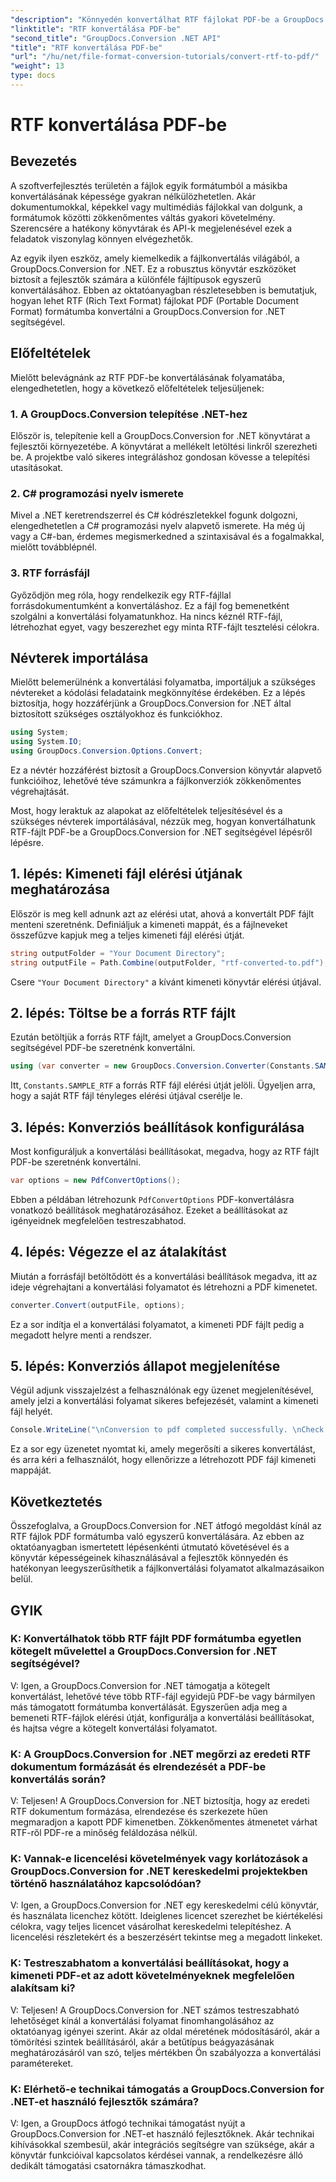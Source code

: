 ```yaml
---
"description": "Könnyedén konvertálhat RTF fájlokat PDF-be a GroupDocs.Conversion for .NET segítségével. Kövesse lépésről lépésre az integrációt, és szabadítsa fel a fájlkonvertálás erejét."
"linktitle": "RTF konvertálása PDF-be"
"second_title": "GroupDocs.Conversion .NET API"
"title": "RTF konvertálása PDF-be"
"url": "/hu/net/file-format-conversion-tutorials/convert-rtf-to-pdf/"
"weight": 13
type: docs
---
```

# RTF konvertálása PDF-be

## Bevezetés

A szoftverfejlesztés területén a fájlok egyik formátumból a másikba konvertálásának képessége gyakran nélkülözhetetlen. Akár dokumentumokkal, képekkel vagy multimédiás fájlokkal van dolgunk, a formátumok közötti zökkenőmentes váltás gyakori követelmény. Szerencsére a hatékony könyvtárak és API-k megjelenésével ezek a feladatok viszonylag könnyen elvégezhetők.

Az egyik ilyen eszköz, amely kiemelkedik a fájlkonvertálás világából, a GroupDocs.Conversion for .NET. Ez a robusztus könyvtár eszközöket biztosít a fejlesztők számára a különféle fájltípusok egyszerű konvertálásához. Ebben az oktatóanyagban részletesebben is bemutatjuk, hogyan lehet RTF (Rich Text Format) fájlokat PDF (Portable Document Format) formátumba konvertálni a GroupDocs.Conversion for .NET segítségével.

## Előfeltételek

Mielőtt belevágnánk az RTF PDF-be konvertálásának folyamatába, elengedhetetlen, hogy a következő előfeltételek teljesüljenek:

### 1. A GroupDocs.Conversion telepítése .NET-hez

Először is, telepítenie kell a GroupDocs.Conversion for .NET könyvtárat a fejlesztői környezetébe. A könyvtárat a mellékelt letöltési linkről szerezheti be. A projektbe való sikeres integráláshoz gondosan kövesse a telepítési utasításokat.

### 2. C# programozási nyelv ismerete

Mivel a .NET keretrendszerrel és C# kódrészletekkel fogunk dolgozni, elengedhetetlen a C# programozási nyelv alapvető ismerete. Ha még új vagy a C#-ban, érdemes megismerkedned a szintaxisával és a fogalmakkal, mielőtt továbblépnél.

### 3. RTF forrásfájl

Győződjön meg róla, hogy rendelkezik egy RTF-fájllal forrásdokumentumként a konvertáláshoz. Ez a fájl fog bemenetként szolgálni a konvertálási folyamatunkhoz. Ha nincs kéznél RTF-fájl, létrehozhat egyet, vagy beszerezhet egy minta RTF-fájlt tesztelési célokra.

## Névterek importálása

Mielőtt belemerülnénk a konvertálási folyamatba, importáljuk a szükséges névtereket a kódolási feladataink megkönnyítése érdekében. Ez a lépés biztosítja, hogy hozzáférjünk a GroupDocs.Conversion for .NET által biztosított szükséges osztályokhoz és funkciókhoz.

```csharp
using System;
using System.IO;
using GroupDocs.Conversion.Options.Convert;
```

Ez a névtér hozzáférést biztosít a GroupDocs.Conversion könyvtár alapvető funkcióihoz, lehetővé téve számunkra a fájlkonverziók zökkenőmentes végrehajtását.

Most, hogy leraktuk az alapokat az előfeltételek teljesítésével és a szükséges névterek importálásával, nézzük meg, hogyan konvertálhatunk RTF-fájlt PDF-be a GroupDocs.Conversion for .NET segítségével lépésről lépésre.

## 1. lépés: Kimeneti fájl elérési útjának meghatározása

Először is meg kell adnunk azt az elérési utat, ahová a konvertált PDF fájlt menteni szeretnénk. Definiáljuk a kimeneti mappát, és a fájlneveket összefűzve kapjuk meg a teljes kimeneti fájl elérési útját.

```csharp
string outputFolder = "Your Document Directory";
string outputFile = Path.Combine(outputFolder, "rtf-converted-to.pdf");
```

Csere `"Your Document Directory"` a kívánt kimeneti könyvtár elérési útjával.

## 2. lépés: Töltse be a forrás RTF fájlt

Ezután betöltjük a forrás RTF fájlt, amelyet a GroupDocs.Conversion segítségével PDF-be szeretnénk konvertálni.

```csharp
using (var converter = new GroupDocs.Conversion.Converter(Constants.SAMPLE_RTF))
```

Itt, `Constants.SAMPLE_RTF` a forrás RTF fájl elérési útját jelöli. Ügyeljen arra, hogy a saját RTF fájl tényleges elérési útjával cserélje le.

## 3. lépés: Konverziós beállítások konfigurálása

Most konfiguráljuk a konvertálási beállításokat, megadva, hogy az RTF fájlt PDF-be szeretnénk konvertálni.

```csharp
var options = new PdfConvertOptions();
```

Ebben a példában létrehozunk `PdfConvertOptions` PDF-konvertálásra vonatkozó beállítások meghatározásához. Ezeket a beállításokat az igényeidnek megfelelően testreszabhatod.

## 4. lépés: Végezze el az átalakítást

Miután a forrásfájl betöltődött és a konvertálási beállítások megadva, itt az ideje végrehajtani a konvertálási folyamatot és létrehozni a PDF kimenetet.

```csharp
converter.Convert(outputFile, options);
```

Ez a sor indítja el a konvertálási folyamatot, a kimeneti PDF fájlt pedig a megadott helyre menti a rendszer.

## 5. lépés: Konverziós állapot megjelenítése

Végül adjunk visszajelzést a felhasználónak egy üzenet megjelenítésével, amely jelzi a konvertálási folyamat sikeres befejezését, valamint a kimeneti fájl helyét.

```csharp
Console.WriteLine("\nConversion to pdf completed successfully. \nCheck output in {0}", outputFolder);
```

Ez a sor egy üzenetet nyomtat ki, amely megerősíti a sikeres konvertálást, és arra kéri a felhasználót, hogy ellenőrizze a létrehozott PDF fájl kimeneti mappáját.

## Következtetés

Összefoglalva, a GroupDocs.Conversion for .NET átfogó megoldást kínál az RTF fájlok PDF formátumba való egyszerű konvertálására. Az ebben az oktatóanyagban ismertetett lépésenkénti útmutató követésével és a könyvtár képességeinek kihasználásával a fejlesztők könnyedén és hatékonyan leegyszerűsíthetik a fájlkonvertálási folyamatot alkalmazásaikon belül.

## GYIK

### K: Konvertálhatok több RTF fájlt PDF formátumba egyetlen kötegelt művelettel a GroupDocs.Conversion for .NET segítségével?

V: Igen, a GroupDocs.Conversion for .NET támogatja a kötegelt konvertálást, lehetővé téve több RTF-fájl egyidejű PDF-be vagy bármilyen más támogatott formátumba konvertálását. Egyszerűen adja meg a bemeneti RTF-fájlok elérési útját, konfigurálja a konvertálási beállításokat, és hajtsa végre a kötegelt konvertálási folyamatot.

### K: A GroupDocs.Conversion for .NET megőrzi az eredeti RTF dokumentum formázását és elrendezését a PDF-be konvertálás során?

V: Teljesen! A GroupDocs.Conversion for .NET biztosítja, hogy az eredeti RTF dokumentum formázása, elrendezése és szerkezete hűen megmaradjon a kapott PDF kimenetben. Zökkenőmentes átmenetet várhat RTF-ről PDF-re a minőség feláldozása nélkül.

### K: Vannak-e licencelési követelmények vagy korlátozások a GroupDocs.Conversion for .NET kereskedelmi projektekben történő használatához kapcsolódóan?

V: Igen, a GroupDocs.Conversion for .NET egy kereskedelmi célú könyvtár, és használata licenchez kötött. Ideiglenes licencet szerezhet be kiértékelési célokra, vagy teljes licencet vásárolhat kereskedelmi telepítéshez. A licencelési részletekért és a beszerzésért tekintse meg a megadott linkeket.

### K: Testreszabhatom a konvertálási beállításokat, hogy a kimeneti PDF-et az adott követelményeknek megfelelően alakítsam ki?

V: Teljesen! A GroupDocs.Conversion for .NET számos testreszabható lehetőséget kínál a konvertálási folyamat finomhangolásához az oktatóanyag igényei szerint. Akár az oldal méretének módosításáról, akár a tömörítési szintek beállításáról, akár a betűtípus beágyazásának meghatározásáról van szó, teljes mértékben Ön szabályozza a konvertálási paramétereket.

### K: Elérhető-e technikai támogatás a GroupDocs.Conversion for .NET-et használó fejlesztők számára?

V: Igen, a GroupDocs átfogó technikai támogatást nyújt a GroupDocs.Conversion for .NET-et használó fejlesztőknek. Akár technikai kihívásokkal szembesül, akár integrációs segítségre van szüksége, akár a könyvtár funkcióival kapcsolatos kérdései vannak, a rendelkezésre álló dedikált támogatási csatornákra támaszkodhat.
